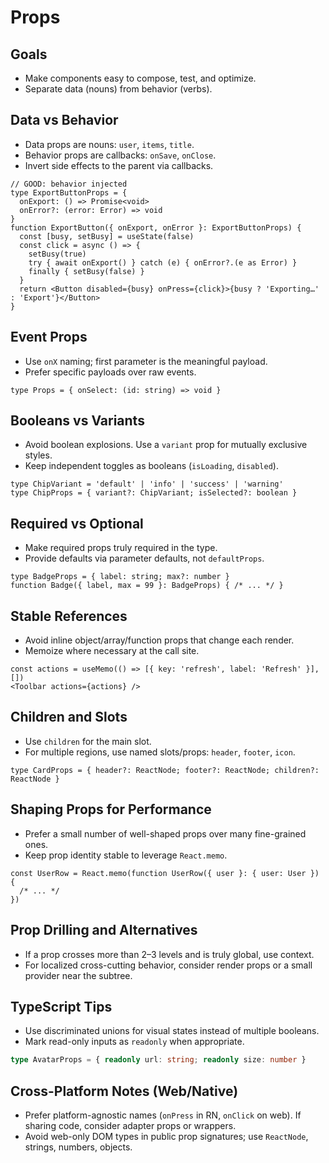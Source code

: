 # Props

## Goals

* Make components easy to compose, test, and optimize.
* Separate data (nouns) from behavior (verbs).

## Data vs Behavior

* Data props are nouns: `user`, `items`, `title`.
* Behavior props are callbacks: `onSave`, `onClose`.
* Invert side effects to the parent via callbacks.

```tsx
// GOOD: behavior injected
type ExportButtonProps = {
  onExport: () => Promise<void>
  onError?: (error: Error) => void
}
function ExportButton({ onExport, onError }: ExportButtonProps) {
  const [busy, setBusy] = useState(false)
  const click = async () => {
    setBusy(true)
    try { await onExport() } catch (e) { onError?.(e as Error) }
    finally { setBusy(false) }
  }
  return <Button disabled={busy} onPress={click}>{busy ? 'Exporting…' : 'Export'}</Button>
}
```

## Event Props

* Use `onX` naming; first parameter is the meaningful payload.
* Prefer specific payloads over raw events.

```tsx
type Props = { onSelect: (id: string) => void }
```

## Booleans vs Variants

* Avoid boolean explosions. Use a `variant` prop for mutually exclusive styles.
* Keep independent toggles as booleans (`isLoading`, `disabled`).

```tsx
type ChipVariant = 'default' | 'info' | 'success' | 'warning'
type ChipProps = { variant?: ChipVariant; isSelected?: boolean }
```

## Required vs Optional

* Make required props truly required in the type.
* Provide defaults via parameter defaults, not `defaultProps`.

```tsx
type BadgeProps = { label: string; max?: number }
function Badge({ label, max = 99 }: BadgeProps) { /* ... */ }
```

## Stable References

* Avoid inline object/array/function props that change each render.
* Memoize where necessary at the call site.

```tsx
const actions = useMemo(() => [{ key: 'refresh', label: 'Refresh' }], [])
<Toolbar actions={actions} />
```

## Children and Slots

* Use `children` for the main slot.
* For multiple regions, use named slots/props: `header`, `footer`, `icon`.

```tsx
type CardProps = { header?: ReactNode; footer?: ReactNode; children?: ReactNode }
```

## Shaping Props for Performance

* Prefer a small number of well-shaped props over many fine-grained ones.
* Keep prop identity stable to leverage `React.memo`.

```tsx
const UserRow = React.memo(function UserRow({ user }: { user: User }) {
  /* ... */
})
```

## Prop Drilling and Alternatives

* If a prop crosses more than 2–3 levels and is truly global, use context.
* For localized cross-cutting behavior, consider render props or a small
  provider near the subtree.

## TypeScript Tips

* Use discriminated unions for visual states instead of multiple booleans.
* Mark read-only inputs as `readonly` when appropriate.

```ts
type AvatarProps = { readonly url: string; readonly size: number }
```

## Cross-Platform Notes (Web/Native)

* Prefer platform-agnostic names (`onPress` in RN, `onClick` on web). If
  sharing code, consider adapter props or wrappers.
* Avoid web-only DOM types in public prop signatures; use `ReactNode`,
  strings, numbers, objects.
